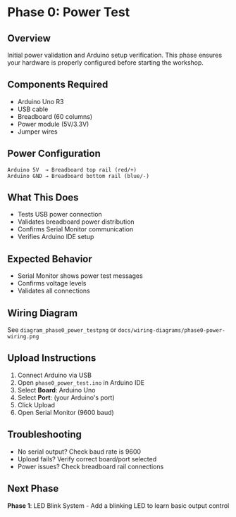 # Phase 0: Power Test

## Overview
Initial power validation and Arduino setup verification. This phase ensures your hardware is properly configured before starting the workshop.

## Components Required
- Arduino Uno R3
- USB cable
- Breadboard (60 columns)
- Power module (5V/3.3V)
- Jumper wires

## Power Configuration
```
Arduino 5V  → Breadboard top rail (red/+)
Arduino GND → Breadboard bottom rail (blue/-)
```

## What This Does
- Tests USB power connection
- Validates breadboard power distribution
- Confirms Serial Monitor communication
- Verifies Arduino IDE setup

## Expected Behavior
- Serial Monitor shows power test messages
- Confirms voltage levels
- Validates all connections

## Wiring Diagram
See `diagram_phase0_power_testpng` or `docs/wiring-diagrams/phase0-power-wiring.png`

## Upload Instructions
1. Connect Arduino via USB
2. Open `phase0_power_test.ino` in Arduino IDE
3. Select **Board**: Arduino Uno
4. Select **Port**: (your Arduino's port)
5. Click Upload
6. Open Serial Monitor (9600 baud)

## Troubleshooting
- No serial output? Check baud rate is 9600
- Upload fails? Verify correct board/port selected
- Power issues? Check breadboard rail connections

## Next Phase
**Phase 1**: LED Blink System - Add a blinking LED to learn basic output control

